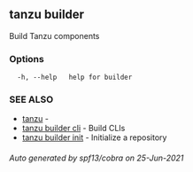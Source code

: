 ## tanzu builder

Build Tanzu components

### Options

```
  -h, --help   help for builder
```

### SEE ALSO

* [tanzu](tanzu.md)	 - 
* [tanzu builder cli](tanzu_builder_cli.md)	 - Build CLIs
* [tanzu builder init](tanzu_builder_init.md)	 - Initialize a repository

###### Auto generated by spf13/cobra on 25-Jun-2021

